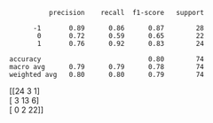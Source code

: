               precision    recall  f1-score   support

          -1       0.89      0.86      0.87        28
           0       0.72      0.59      0.65        22
           1       0.76      0.92      0.83        24

    accuracy                           0.80        74
    macro avg      0.79      0.79      0.78        74
    weighted avg   0.80      0.80      0.79        74

[[24  3  1]<br>
 [ 3 13  6]<br>
 [ 0  2 22]]
